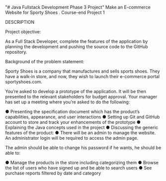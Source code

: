 "# Java Fullstack Development Phase 3 Project" 
Make an E-commerce Website for Sporty Shoes . Course-end Project 1

DESCRIPTION

Project objective:

As a Full Stack Developer, complete the features of the application by planning the development and pushing the source code to the GitHub repository.

Background of the problem statement:

Sporty Shoes is a company that manufactures and sells sports shoes. They have a walk-in store, and now, they wish to launch their e-commerce portal sportyshoes.com.

You’re asked to develop a prototype of the application. It will be then presented to the relevant stakeholders for budget approval. Your manager has set up a meeting where you’re asked to do the following:

● Presenting the specification document which has the product’s capabilities, appearance, and user interactions 
● Setting up Git and GitHub account to store and track your enhancements of the prototype 
● Explaining the Java concepts used in the project 
● Discussing the generic features of the product: 
● There will be an admin to manage the website. An administrator login will be required to access the admin page.

The admin should be able to change his password if he wants, he should be able to:

● Manage the products in the store including categorizing them 
● Browse the list of users who have signed up and be able to search users 
● See purchase reports filtered by date and category
